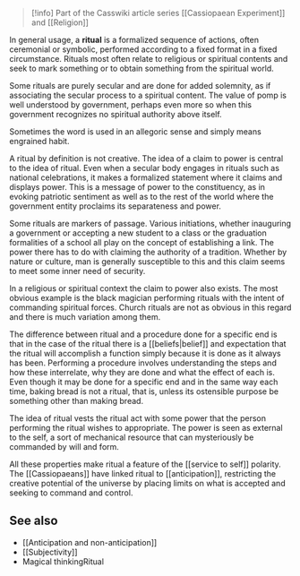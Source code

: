 
> [!info] Part of the Casswiki article series [[Cassiopaean Experiment]] and [[Religion]]

In general usage, a **ritual** is a formalized sequence of actions, often ceremonial or symbolic, performed according to a fixed format in a fixed circumstance. Rituals most often relate to religious or spiritual contents and seek to mark something or to obtain something from the spiritual world.

Some rituals are purely secular and are done for added solemnity, as if associating the secular process to a spiritual content. The value of pomp is well understood by government, perhaps even more so when this government recognizes no spiritual authority above itself.

Sometimes the word is used in an allegoric sense and simply means engrained habit.

A ritual by definition is not creative. The idea of a claim to power is central to the idea of ritual. Even when a secular body engages in rituals such as national celebrations, it makes a formalized statement where it claims and displays power. This is a message of power to the constituency, as in evoking patriotic sentiment as well as to the rest of the world where the government entity proclaims its separateness and power.

Some rituals are markers of passage. Various initiations, whether inauguring a government or accepting a new student to a class or the graduation formalities of a school all play on the concept of establishing a link. The power there has to do with claiming the authority of a tradition. Whether by nature or culture, man is generally susceptible to this and this claim seems to meet some inner need of security.

In a religious or spiritual context the claim to power also exists. The most obvious example is the black magician performing rituals with the intent of commanding spiritual forces. Church rituals are not as obvious in this regard and there is much variation among them.

The difference between ritual and a procedure done for a specific end is that in the case of the ritual there is a [[beliefs|belief]] and expectation that the ritual will accomplish a function simply because it is done as it always has been. Performing a procedure involves understanding the steps and how these interrelate, why they are done and what the effect of each is. Even though it may be done for a specific end and in the same way each time, baking bread is not a ritual, that is, unless its ostensible purpose be something other than making bread.

The idea of ritual vests the ritual act with some power that the person performing the ritual wishes to appropriate. The power is seen as external to the self, a sort of mechanical resource that can mysteriously be commanded by will and form.

All these properties make ritual a feature of the [[service to self]] polarity. The [[Cassiopaeans]] have linked ritual to [[anticipation]], restricting the creative potential of the universe by placing limits on what is accepted and seeking to command and control.

See also
--------

*   [[Anticipation and non-anticipation]]
*   [[Subjectivity]]
*   Magical thinkingRitual
